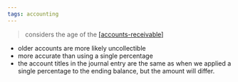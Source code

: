 ```yaml
---
tags: accounting
---
```

> considers the age of the [[accounts-receivable]](s)

- older accounts are more likely uncollectible
- more accurate than using a single percentage
- the account titles in the journal entry are the same as when we applied a single percentage to the ending balance, but the amount will differ.

